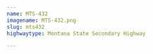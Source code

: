 ```yaml
---
name: MTS-432
imagename: MTS-432.png
slug: mts432
highwaytype: Montana State Secondary Highway

---
```

